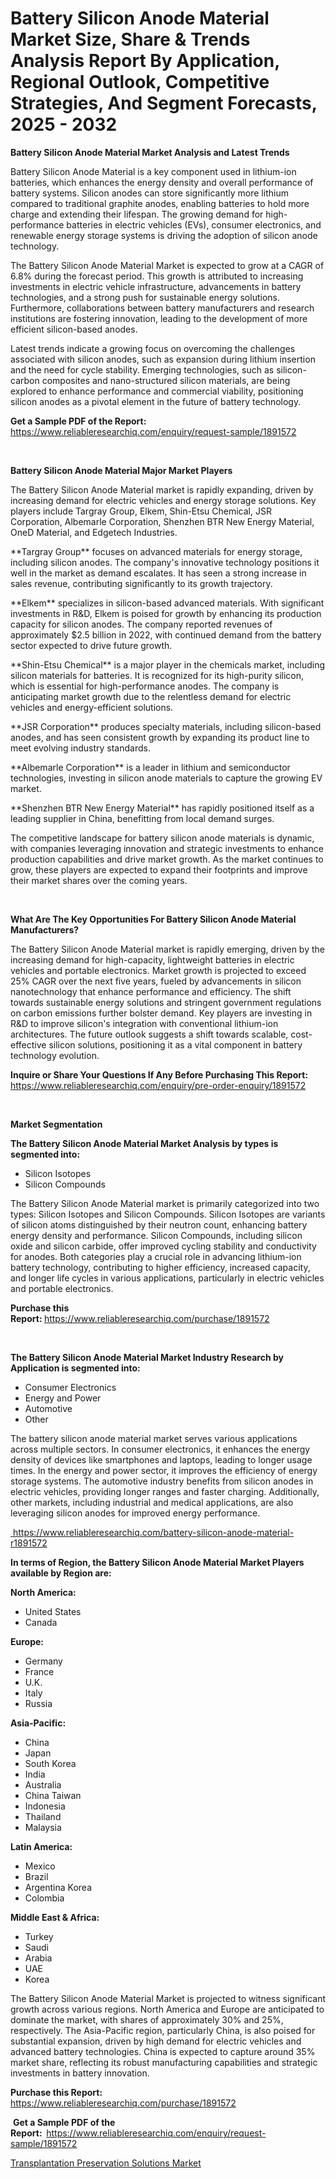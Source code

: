<p><h1>Battery Silicon Anode Material Market Size, Share & Trends Analysis Report By Application, Regional Outlook, Competitive Strategies, And Segment Forecasts, 2025 - 2032</h1></p><p><strong>Battery Silicon Anode Material Market Analysis and Latest Trends</strong></p>
<p><p>Battery Silicon Anode Material is a key component used in lithium-ion batteries, which enhances the energy density and overall performance of battery systems. Silicon anodes can store significantly more lithium compared to traditional graphite anodes, enabling batteries to hold more charge and extending their lifespan. The growing demand for high-performance batteries in electric vehicles (EVs), consumer electronics, and renewable energy storage systems is driving the adoption of silicon anode technology.</p><p>The Battery Silicon Anode Material Market is expected to grow at a CAGR of 6.8% during the forecast period. This growth is attributed to increasing investments in electric vehicle infrastructure, advancements in battery technologies, and a strong push for sustainable energy solutions. Furthermore, collaborations between battery manufacturers and research institutions are fostering innovation, leading to the development of more efficient silicon-based anodes. </p><p>Latest trends indicate a growing focus on overcoming the challenges associated with silicon anodes, such as expansion during lithium insertion and the need for cycle stability. Emerging technologies, such as silicon-carbon composites and nano-structured silicon materials, are being explored to enhance performance and commercial viability, positioning silicon anodes as a pivotal element in the future of battery technology.</p></p>
<p><strong>Get a Sample PDF of the Report:&nbsp;</strong> <a href="https://www.reliableresearchiq.com/enquiry/request-sample/1891572?utm_campaign=2843&utm_medium=2&utm_source=Github&utm_content=ia&utm_term=28032025&utm_id=battery-silicon-anode-material">https://www.reliableresearchiq.com/enquiry/request-sample/1891572</a></p>
<p>&nbsp;</p>
<p><strong>Battery Silicon Anode Material Major Market Players</strong></p>
<p><p>The Battery Silicon Anode Material market is rapidly expanding, driven by increasing demand for electric vehicles and energy storage solutions. Key players include Targray Group, Elkem, Shin-Etsu Chemical, JSR Corporation, Albemarle Corporation, Shenzhen BTR New Energy Material, OneD Material, and Edgetech Industries.</p><p>**Targray Group** focuses on advanced materials for energy storage, including silicon anodes. The company's innovative technology positions it well in the market as demand escalates. It has seen a strong increase in sales revenue, contributing significantly to its growth trajectory.</p><p>**Elkem** specializes in silicon-based advanced materials. With significant investments in R&D, Elkem is poised for growth by enhancing its production capacity for silicon anodes. The company reported revenues of approximately $2.5 billion in 2022, with continued demand from the battery sector expected to drive future growth.</p><p>**Shin-Etsu Chemical** is a major player in the chemicals market, including silicon materials for batteries. It is recognized for its high-purity silicon, which is essential for high-performance anodes. The company is anticipating market growth due to the relentless demand for electric vehicles and energy-efficient solutions.</p><p>**JSR Corporation** produces specialty materials, including silicon-based anodes, and has seen consistent growth by expanding its product line to meet evolving industry standards. </p><p>**Albemarle Corporation** is a leader in lithium and semiconductor technologies, investing in silicon anode materials to capture the growing EV market. </p><p>**Shenzhen BTR New Energy Material** has rapidly positioned itself as a leading supplier in China, benefitting from local demand surges.</p><p>The competitive landscape for battery silicon anode materials is dynamic, with companies leveraging innovation and strategic investments to enhance production capabilities and drive market growth. As the market continues to grow, these players are expected to expand their footprints and improve their market shares over the coming years.</p></p>
<p>&nbsp;</p>
<p><strong>What Are The Key Opportunities For Battery Silicon Anode Material Manufacturers?</strong></p>
<p><p>The Battery Silicon Anode Material market is rapidly emerging, driven by the increasing demand for high-capacity, lightweight batteries in electric vehicles and portable electronics. Market growth is projected to exceed 25% CAGR over the next five years, fueled by advancements in silicon nanotechnology that enhance performance and efficiency. The shift towards sustainable energy solutions and stringent government regulations on carbon emissions further bolster demand. Key players are investing in R&D to improve silicon's integration with conventional lithium-ion architectures. The future outlook suggests a shift towards scalable, cost-effective silicon solutions, positioning it as a vital component in battery technology evolution.</p></p>
<p><strong>Inquire or Share Your Questions If Any Before Purchasing This Report:</strong> <a href="https://www.reliableresearchiq.com/enquiry/pre-order-enquiry/1891572?utm_campaign=2843&utm_medium=2&utm_source=Github&utm_content=ia&utm_term=28032025&utm_id=battery-silicon-anode-material">https://www.reliableresearchiq.com/enquiry/pre-order-enquiry/1891572</a></p>
<p>&nbsp;</p>
<p><strong>Market Segmentation</strong></p>
<p><strong>The Battery Silicon Anode Material Market Analysis by types is segmented into:</strong></p>
<p><ul><li>Silicon Isotopes</li><li>Silicon Compounds</li></ul></p>
<p><p>The Battery Silicon Anode Material market is primarily categorized into two types: Silicon Isotopes and Silicon Compounds. Silicon Isotopes are variants of silicon atoms distinguished by their neutron count, enhancing battery energy density and performance. Silicon Compounds, including silicon oxide and silicon carbide, offer improved cycling stability and conductivity for anodes. Both categories play a crucial role in advancing lithium-ion battery technology, contributing to higher efficiency, increased capacity, and longer life cycles in various applications, particularly in electric vehicles and portable electronics.</p></p>
<p><strong>Purchase this Report:&nbsp;</strong><a href="https://www.reliableresearchiq.com/purchase/1891572?utm_campaign=2843&utm_medium=2&utm_source=Github&utm_content=ia&utm_term=28032025&utm_id=battery-silicon-anode-material">https://www.reliableresearchiq.com/purchase/1891572</a></p>
<p>&nbsp;</p>
<p><strong>The Battery Silicon Anode Material Market Industry Research by Application is segmented into:</strong></p>
<p><ul><li>Consumer Electronics</li><li>Energy and Power</li><li>Automotive</li><li>Other</li></ul></p>
<p><p>The battery silicon anode material market serves various applications across multiple sectors. In consumer electronics, it enhances the energy density of devices like smartphones and laptops, leading to longer usage times. In the energy and power sector, it improves the efficiency of energy storage systems. The automotive industry benefits from silicon anodes in electric vehicles, providing longer ranges and faster charging. Additionally, other markets, including industrial and medical applications, are also leveraging silicon anodes for improved energy performance.</p></p>
<p><a href="https://www.reliableresearchiq.com/battery-silicon-anode-material-r1891572?utm_campaign=2843&utm_medium=2&utm_source=Github&utm_content=ia&utm_term=28032025&utm_id=battery-silicon-anode-material">&nbsp;https://www.reliableresearchiq.com/battery-silicon-anode-material-r1891572</a></p>
<p><strong>In terms of Region, the Battery Silicon Anode Material Market Players available by Region are:</strong></p>
<p>
    <p> <strong> North America: </strong>
        <ul>
            <li>United States</li>
            <li>Canada</li>
        </ul>
        </p> 
    <p> <strong> Europe: </strong>
        <ul>
            <li>Germany</li>
            <li>France</li>
            <li>U.K.</li>
            <li>Italy</li>
            <li>Russia</li>
        </ul>
        </p> 
    <p> <strong> Asia-Pacific: </strong>
        <ul>
            <li>China</li>
            <li>Japan</li>
            <li>South Korea</li>
            <li>India</li>
            <li>Australia</li>
            <li>China Taiwan</li>
            <li>Indonesia</li>
            <li>Thailand</li>
            <li>Malaysia</li>
        </ul>
        </p> 
    <p> <strong> Latin America: </strong>
        <ul>
            <li>Mexico</li>
            <li>Brazil</li>
            <li>Argentina Korea</li>
            <li>Colombia</li>
        </ul>
        </p> 
    <p> <strong> Middle East & Africa: </strong>
        <ul>
            <li>Turkey</li>
            <li>Saudi</li>
            <li>Arabia</li>
            <li>UAE</li>
            <li>Korea</li>
        </ul>
    </p>
    </p>
<p><p>The Battery Silicon Anode Material Market is projected to witness significant growth across various regions. North America and Europe are anticipated to dominate the market, with shares of approximately 30% and 25%, respectively. The Asia-Pacific region, particularly China, is also poised for substantial expansion, driven by high demand for electric vehicles and advanced battery technologies. China is expected to capture around 35% market share, reflecting its robust manufacturing capabilities and strategic investments in battery innovation.</p></p>
<p><strong>Purchase this Report: </strong><a href="https://www.reliableresearchiq.com/purchase/1891572?utm_campaign=2843&utm_medium=2&utm_source=Github&utm_content=ia&utm_term=28032025&utm_id=battery-silicon-anode-material">https://www.reliableresearchiq.com/purchase/1891572</a></p>
<p>&nbsp;<strong>Get a Sample PDF of the Report:&nbsp;&nbsp;</strong><a href="https://www.reliableresearchiq.com/enquiry/request-sample/1891572?utm_campaign=2843&utm_medium=2&utm_source=Github&utm_content=ia&utm_term=28032025&utm_id=battery-silicon-anode-material">https://www.reliableresearchiq.com/enquiry/request-sample/1891572</a></p>
<p><strong></strong></p>
<p><p><a href="https://github.com/abedlagagica4/Market-Research-Report-List-1/blob/main/transplantation-preservation-solutions-market.md?utm_campaign=2843&utm_medium=2&utm_source=Github&utm_content=ia&utm_term=28032025&utm_id=battery-silicon-anode-material">Transplantation Preservation Solutions Market</a></p></p>